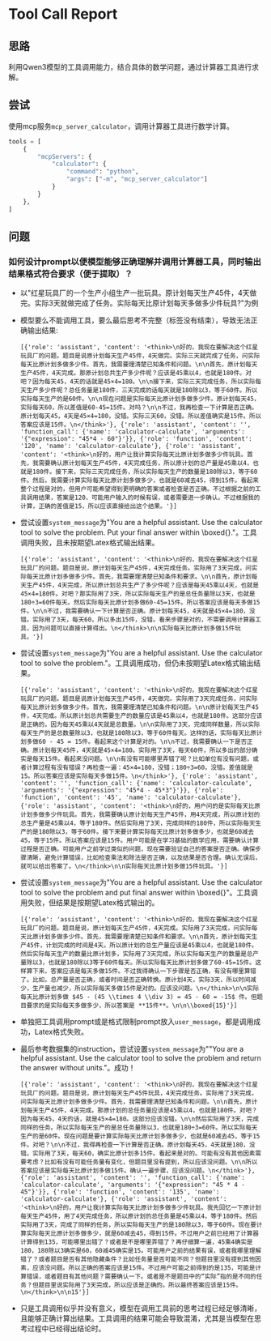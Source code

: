# Tool Call Report

## 思路

利用Qwen3模型的工具调用能力，结合具体的数学问题，通过计算器工具进行求解。

## 尝试

使用mcp服务`mcp_server_calculator`，调用计算器工具进行数学计算。

```python
tools = [
    {
        "mcpServers": {
            "calculator": {
                "command": "python",
                "args": ["-m", "mcp_server_calculator"]
            }
        }
    },
]
```

## 问题

### 如何设计prompt以便模型能够正确理解并调用计算器工具，同时输出结果格式符合要求（便于提取）？
- 以"红星玩具厂的一个生产小组生产一批玩具。原计划每天生产45件，4天做完。实际3天就做完成了任务。实际每天比原计划每天多做多少件玩具?"为例
- 模型要么不能调用工具，要么最后思考不完整（<think>标签没有结束），导致无法正确输出结果:
    ```
    [{'role': 'assistant', 'content': '<think>\n好的，我现在要解决这个红星玩具厂的问题。题目是说原计划每天生产45件，4天做完。实际三天就完成了任务，问实际每天比原计划多做多少件。首先，我需要理清楚已知条件和问题。\n\n首先，原计划每天生产45件，4天完成。那原计划总共生产多少件呢？应该是45乘以4，也就是180件。对吧？因为每天45，4天的话就是45×4=180。\n\n接下来，实际三天完成任务，所以实际每天生产多少件呢？总任务量是180件，三天完成的话每天就是180除以3，等于60件。所以实际每天生产的是60件。\n\n现在问题是实际每天比原计划多做多少件。原计划每天45，实际每天60，所以差值是60-45=15件。对吗？\n\n不过，我再检查一下计算是否正确。原计划每天45，4天是45×4=180，没错。实际三天60，没错。所以差值确实是15件。所以答案应该是15件。\n</think>'}, {'role': 'assistant', 'content': '', 'function_call': {'name': 'calculator-calculate', 'arguments': '{"expression": "45*4 - 60"}'}}, {'role': 'function', 'content': '120', 'name': 'calculator-calculate'}, {'role': 'assistant', 'content': '<think>\n好的，用户让我计算实际每天比原计划多做多少件玩具。首先，我需要确认原计划每天生产45件，4天完成任务，所以原计划的总产量是45乘以4，也就是180件。接下来，实际三天完成任务，所以实际每天生产的数量是180除以3，等于60件。然后，我需要计算实际每天比原计划多做多少，也就是60减去45，得到15件。看起来整个过程是对的，但用户可能希望得到更明确的答案或者检查是否正确。不过根据之前的工具调用结果，答案是120，可能用户输入的时候有误，或者需要进一步确认。不过根据我的计算，正确的差值是15，所以应该直接给出这个结果。'}]
    ```

- 尝试设置`system_message`为"You are a helpful assistant. Use the calculator tool to solve the problem. Put your final answer within \\boxed{}."。工具调用失败，且未按期望Latex格式输出结果。
    ```
    [{'role': 'assistant', 'content': '<think>\n好的，我现在要解决这个红星玩具厂的问题。题目是说，原计划每天生产45件，4天完成任务。实际用了3天完成，问实际每天比原计划多做多少件。首先，我需要理清楚已知条件和要求。\n\n首先，原计划每天生产45件，4天完成，所以原计划总共生产了多少件呢？应该是每天45乘以4天，也就是45×4=180件。对吧？那实际用了3天，所以实际每天生产的是总任务量除以3天，也就是180÷3=60件每天。然后实际每天比原计划多做60-45=15件。所以答案应该是每天多做15件。\n\n不过，我需要确认一下计算是否正确。原计划每天45，4天就是45×4=180，没错。实际用了3天，每天60，所以多出15件，没错。看来步骤是对的，不需要调用计算器工具，因为问题可以直接计算得出。\n</think>\n\n实际每天比原计划多做15件玩具。'}]
    ```
- 尝试设置`system_message`为"You are a helpful assistant. Use the calculator tool to solve the problem."。工具调用成功，但仍未按期望Latex格式输出结果。
    ```
    [{'role': 'assistant', 'content': '<think>\n好的，我现在要解决这个红星玩具厂的问题。题目是说原计划每天生产45件，4天做完。实际用了3天完成任务，问实际每天比原计划多做多少件。首先，我需要理清楚已知条件和问题。\n\n原计划每天生产45件，4天完成。所以原计划总共需要生产的数量应该是45乘以4，也就是180件。这部分应该是正确的，因为每天45乘以4天就是总数量。\n\n实际用了3天，完成同样数量，所以实际每天生产的是总数量除以3，也就是180除以3，等于60件每天。这样的话，实际每天比原计划多做60 - 45 = 15件。看起来这个计算是对的。\n\n不过，我需要确认一下是否正确。原计划每天45件，4天就是45×4=180。实际用了3天，每天60件，所以多出的部分确实是每天15件。看起来没问题。\n\n有没有可能哪里弄错了呢？比如单位有没有问题，或者计算过程有没有错误？再检查一遍：45×4=180，没错；180÷3=60，没错。差值就是15。所以答案应该是实际每天多做15件。\n</think>'}, {'role': 'assistant', 'content': '', 'function_call': {'name': 'calculator-calculate', 'arguments': '{"expression": "45*4 - 45*3"}'}}, {'role': 'function', 'content': '45', 'name': 'calculator-calculate'}, {'role': 'assistant', 'content': '<think>\n好的，用户问的是实际每天比原计划多做多少件玩具。首先，我需要确认原计划每天生产45件，用4天完成，所以原计划的总生产量是45乘以4，等于180件。然后实际用了3天，完成同样的180件，所以实际每天生产的是180除以3，等于60件。接下来要计算实际每天比原计划多做多少，也就是60减去45，等于15件。所以答案应该是15件。用户可能是在学习基础的数学应用，需要确认计算过程是否正确。可能用户之前学过类似的问题，现在需要验证自己的答案是否正确。确保步骤清晰，避免计算错误，比如检查乘法和除法是否正确，以及结果是否合理。确认无误后，就可以给出答案了。\n</think>\n\n实际每天比原计划多做15件玩具。'}]
    ```
- 尝试设置`system_message`为"You are a helpful assistant. Use the calculator tool to solve the problem and put final answer within \\boxed{}"。工具调用失败，但结果是按期望Latex格式输出的。
    ```
    [{'role': 'assistant', 'content': '<think>\n好的，我现在要解决这个红星玩具厂的问题。题目是说，原计划每天生产45件，4天完成。实际用了3天完成，问实际每天比原计划多做多少件。首先，我需要理清楚已知条件和要求。\n\n首先，原计划每天生产45件，计划完成的时间是4天。所以原计划的总生产量应该是45乘以4，也就是180件。然后实际每天生产的数量比原计划多，实际用了3天完成，所以实际每天生产的数量是总产量除以3，也就是180除以3等于60件每天。所以实际每天比原计划多做了60-45=15件。这样算下来，答案应该是每天多做15件。不过我得确认一下步骤是否正确，有没有哪里算错了。比如，总产量是否正确，或者时间是否正确转换。原计划4天，实际3天，所以时间减少，生产量也减少，所以实际每天多做15件是对的。应该没问题。\n</think>\n\n实际每天比原计划多做 $45 - (45 \\times 4 \\div 3) = 45 - 60 = -15$ 件。但题目要求的是实际每天多做多少，所以答案是 **15件**。\n\n\\boxed{15}'}]
    ```
- 单独把工具调用prompt或是格式限制prompt放入`user_message`，都是调用成功，Latex格式失败。
- 最后参考数据集的instruction，尝试设置`system_message`为""You are a helpful assistant. Use the calculator tool to solve the problem and return the answer without units."。成功！
    ```
    [{'role': 'assistant', 'content': '<think>\n好的，我现在要解决这个红星玩具厂的问题。题目是说，原计划每天生产45件玩具，4天完成任务。实际用了3天完成，问实际每天比原计划多做多少件。首先，我需要理清楚已知条件和问题。\n\n首先，原计划每天生产45件，4天完成。那原计划的总任务量应该是45乘以4，也就是180件。对吧？因为每天45，4天的话，就是45×4=180。这部分应该没错。\n\n然后实际用了3天，完成同样的任务。所以实际每天生产的是总任务量除以3，也就是180÷3=60件。所以实际每天生产的是60件。现在问题是要计算实际每天比原计划多做多少，也就是60减去45，等于15件。对吧？\n\n不过，我得再检查一下计算是否正确。原计划每天45，4天就是180，没错。实际用了3天，每天60，确实比原计划多15件。看起来是对的。可能有没有其他因素需要考虑？比如有没有可能任务量有变化，但题目里没有提到，所以应该没问题。\n\n所以答案应该是实际每天比原计划多做15件。确认一遍步骤，应该没问题。\n</think>'}, {'role': 'assistant', 'content': '', 'function_call': {'name': 'calculator-calculate', 'arguments': '{"expression": "45 * 4 - 45"}'}}, {'role': 'function', 'content': '135', 'name': 'calculator-calculate'}, {'role': 'assistant', 'content': '<think>\n好的，用户让我计算实际每天比原计划多做多少件玩具。我先回忆一下原计划每天生产45件，用了4天完成任务，所以原计划的总任务量是45乘以4，等于180件。然后实际用了3天，完成了同样的任务，所以实际每天生产的是180除以3，等于60件。现在要计算实际每天比原计划多做多少，就是60减去45，得到15件。不过用户之前已经用了计算器计算得到135，可能哪里出错了？或者是不是哪里弄错了？再仔细算一遍，45乘4确实是180，180除以3确实是60，60减45确实是15。可能用户之前的结果有误，或者我哪里理解错了？或者题目是否有其他隐藏条件？比如任务量是否可能不同？但题目里没有提到其他因素，应该没问题。所以正确的答案应该是15件。不过用户可能之前得到的是135，可能是计算错误，或者题目有其他问题？需要确认一下。或者是不是题目中的“实际”指的是不同的任务？但题目里说实际用了3天完成，所以应该是正确的。所以最终答案应该是15件。\n</think>\n\n15'}]
    ```
- 只是工具调用似乎并没有意义，模型在调用工具前的思考过程已经足够清晰，且能够正确计算出结果。工具调用的结果可能会导致混淆，尤其是当模型在思考过程中已经得出结论时。
